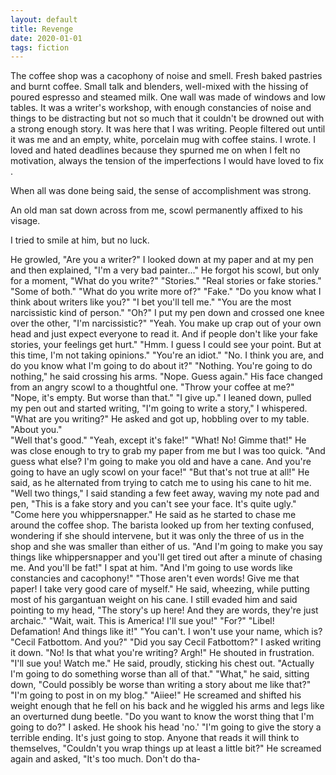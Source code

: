 ```yaml
---
layout: default
title: Revenge
date: 2020-01-01
tags: fiction
---
```

The coffee shop was a cacophony of noise and smell. Fresh baked pastries and burnt coffee.  Small talk and blenders, well-mixed with the hissing of poured espresso and steamed milk.  One wall was made of windows and low tables. It was a writer's workshop, with enough constancies of noise and things to be distracting but not so much that it couldn't be drowned out with a strong enough story. 
It was here that I was writing. People filtered out until it was me and an empty, white, porcelain mug with coffee stains. I wrote. I loved and hated deadlines because they spurned me on when I felt no motivation, always the tension of the imperfections I would have loved to fix . 

When all was done being said, the sense of accomplishment was strong. 

An old man sat down across from me, scowl permanently affixed to his visage. 

I tried to smile at him, but no luck. 

He growled, "Are you a writer?" 
I looked down at my paper and at my pen and then explained, "I'm a very bad painter..." 
He forgot his scowl, but only for a moment, "What do you write?" 
"Stories." 
"Real stories or fake stories." 
"Some of both." 
"What do you write more of?" 
"Fake." 
"Do you know what I think about writers like you?" 
"I bet you'll tell me." 
"You are the most narcissistic kind of person." 
"Oh?" I put my pen down and crossed one knee over the other, "I'm narcissistic?" 
"Yeah. You make up crap out of your own head and just expect everyone to read it. And if 
people don't like your fake stories, your feelings get hurt." 
"Hmm. I guess I could see your point. But at this time, I'm not taking opinions."
"You're an idiot." 
"No. I think you are, and do you know what I'm going to do about it?" 
"Nothing. You're going to do nothing," he said crossing his arms. 
"Nope. Guess again." 
His face changed from an angry scowl to a thoughtful one. "Throw your coffee at me?" 
"Nope, it's empty. But worse than that." 
"I give up." 
I leaned down, pulled my pen out and started writing, "I'm going to write a story," I whispered. 
"What are you writing?" He asked and got up, hobbling over to my table. 
"About you."  
"Well that's good." 
"Yeah, except it's fake!" 
"What! No! Gimme that!" He was close enough to try to grab my paper from me but I was too 
quick. 
"And guess what else? I'm going to make you old and have a cane. And you're going to have an ugly scowl on your face!" 
"But that's not true at all!" He said, as he alternated from trying to catch me to using his cane to hit me. 
"Well two things," I said standing a few feet away, waving my note pad and pen, "This is 
a fake story and you can't see your face. It's quite ugly." 
"Come here you whippersnapper." He said as he started to chase me around the coffee shop. 
The barista looked up from her texting confused, wondering if she should intervene, but it was only the three of us in the shop and she was smaller than either of us. 
"And I'm going to make you say things like whippersnapper and you'll get tired out after a 
minute of chasing me. And you'll be fat!" I spat at him. "And I'm going to use words like 
constancies and cacophony!" 
"Those aren't even words! Give me that paper! I take very good care of myself." He said, 
wheezing, while putting most of his gargantuan weight on his cane. 
I still evaded him and said pointing to my head, "The story's up here! And they are words, 
they're just archaic." 
"Wait, wait. This is America! I'll sue you!" 
"For?" 
"Libel! Defamation! And things like it!" 
"You can't. I won't use your name, which is? 
"Cecil Fatbottom. And you?" 
"Did you say Cecil Fatbottom?" I asked writing it down. 
"No! Is that what you're writing? Argh!" He shouted in frustration. 
"I'll sue you! Watch me." He said, proudly, sticking his chest out. 
"Actually I'm going to do something worse than all of that." 
"What," he said, sitting down, "Could possibly be worse than writing a story about me like 
that?" 
"I'm going to post in on my blog." 
"Aiiee!" He screamed and shifted his weight enough that he fell on his back and he wiggled his 
arms and legs like an overturned dung beetle. 
"Do you want to know the worst thing that I'm going to do?" I asked. 
He shook his head 'no.' 
"I'm going to give the story a terrible ending. It's just going to stop. Anyone that reads it will 
think to themselves, "Couldn't you wrap things up at least a little bit?" 
He screamed again and asked, "It's too much. Don't do tha- 